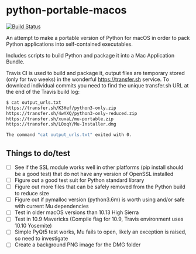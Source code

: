 # python-portable-macos

[![Build Status](https://travis-ci.org/carlosperate/python-portable-macos.svg?branch=master)](https://travis-ci.org/carlosperate/python-portable-macos)

An attempt to make a portable version of Python for macOS in order to pack Python applications into self-contained executables.

Includes scripts to build Python and package it into a Mac Application Bundle.

Travis CI is used to build and package it, output files are temporary stored (only for two weeks) in the wonderful https://transfer.sh service. To download individual commits you need to find the unique transfer.sh URL at the end of the Travis build log:

```bash
$ cat output_urls.txt
https://transfer.sh/K3Hef/python3-only.zip
https://transfer.sh/4wYXQ/python3-only-reduced.zip
https://transfer.sh/xuxaL/mu-portable.zip
https://transfer.sh/LOoqY/Mu-Installer.dmg

The command "cat output_urls.txt" exited with 0.
```


## Things to do/test

- [ ] See if the SSL module works well in other platforms (pip install should be a good test) that do not have any version of OpenSSL installed
- [ ] Figure out a good test suit for Python standard library
- [ ] Figure out more files that can be safely removed from the Python build to reduce size
- [ ] Figure out if pymalloc version (python3.6m) is worth using and/or safe with current Mu dependencies
- [ ] Test in older macOS versions than 10.13 High Sierra
- [ ] Test in 10.9 Mavericks (Compile flag for 10.9, Travis environment uses 10.10 Yosemite)
- [ ] Simple PyQt5 test works, Mu fails to open, likely an exception is raised, so need to investigate
- [ ] Create a background PNG image for the DMG folder
